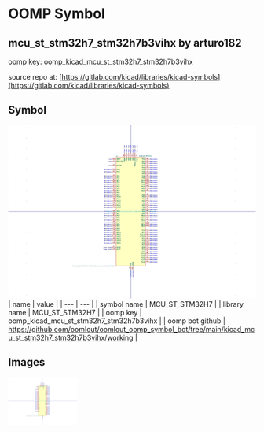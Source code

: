 # OOMP Symbol  
## mcu_st_stm32h7_stm32h7b3vihx  by arturo182  
  
oomp key: oomp_kicad_mcu_st_stm32h7_stm32h7b3vihx  
  
source repo at: [https://gitlab.com/kicad/libraries/kicad-symbols](https://gitlab.com/kicad/libraries/kicad-symbols)  
## Symbol  
  
[![working.png](working_600.png)](working.png)  
| name | value | 
| --- | --- | 
| symbol name | MCU_ST_STM32H7 | 
| library name | MCU_ST_STM32H7 | 
| oomp key | oomp_kicad_mcu_st_stm32h7_stm32h7b3vihx | 
| oomp bot github | https://github.com/oomlout/oomlout_oomp_symbol_bot/tree/main/kicad_mcu_st_stm32h7_stm32h7b3vihx/working | 
## Images  
  
[![working.png](working_140.png)](working.png)  
